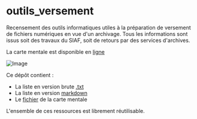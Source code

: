 # outils_versement

Recensement des outils informatiques utiles à la préparation de versement de fichiers numériques en vue d'un archivage. Tous les informations sont issus soit des travaux du SIAF, soit de retours par des services d'archives.

La carte mentale est disponible en [ligne](https://framindmap.org/c/maps/1179658/public)

![Image](/Outils_de_pré-versement_V4.png)

Ce dépôt contient :
* La liste en version brute [.txt](/Outils_de_pré-versement_V4.txt)
* La liste en version [markdown](/Liste_outil.md)
* Le [fichier](/Outils_de_pré-versement_V4.mm) de la carte mentale

L'ensemble de ces ressources est librement réutilisable.
